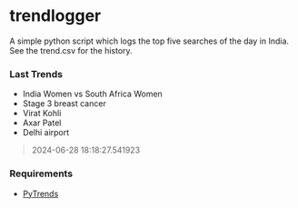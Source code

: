 # trendlogger
A simple python script which logs the top five searches of the day in India.<br>See the trend.csv for the history.<br>

<!-- Last Trends -->
### Last Trends
* India Women vs South Africa Women
* Stage 3 breast cancer
* Virat Kohli
* Axar Patel
* Delhi airport
> 2024-06-28 18:18:27.541923

<!-- Requirements -->
### Requirements
* [PyTrends](https://github.com/dreyco676/pytrends)
